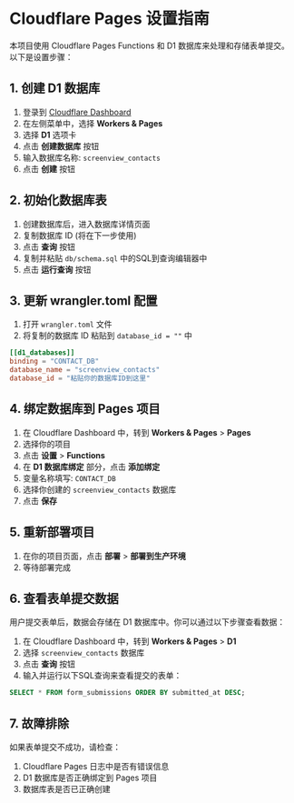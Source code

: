 # Cloudflare Pages 设置指南

本项目使用 Cloudflare Pages Functions 和 D1 数据库来处理和存储表单提交。以下是设置步骤：

## 1. 创建 D1 数据库

1. 登录到 [Cloudflare Dashboard](https://dash.cloudflare.com/)
2. 在左侧菜单中，选择 **Workers & Pages**
3. 选择 **D1** 选项卡
4. 点击 **创建数据库** 按钮
5. 输入数据库名称: `screenview_contacts`
6. 点击 **创建** 按钮

## 2. 初始化数据库表

1. 创建数据库后，进入数据库详情页面
2. 复制数据库 ID (将在下一步使用)
3. 点击 **查询** 按钮
4. 复制并粘贴 `db/schema.sql` 中的SQL到查询编辑器中
5. 点击 **运行查询** 按钮

## 3. 更新 wrangler.toml 配置

1. 打开 `wrangler.toml` 文件
2. 将复制的数据库 ID 粘贴到 `database_id = ""` 中

```toml
[[d1_databases]]
binding = "CONTACT_DB"
database_name = "screenview_contacts"
database_id = "粘贴你的数据库ID到这里"
```

## 4. 绑定数据库到 Pages 项目

1. 在 Cloudflare Dashboard 中，转到 **Workers & Pages** > **Pages**
2. 选择你的项目
3. 点击 **设置** > **Functions**
4. 在 **D1 数据库绑定** 部分，点击 **添加绑定**
5. 变量名称填写: `CONTACT_DB`
6. 选择你创建的 `screenview_contacts` 数据库
7. 点击 **保存**

## 5. 重新部署项目

1. 在你的项目页面，点击 **部署** > **部署到生产环境**
2. 等待部署完成

## 6. 查看表单提交数据

用户提交表单后，数据会存储在 D1 数据库中。你可以通过以下步骤查看数据：

1. 在 Cloudflare Dashboard 中，转到 **Workers & Pages** > **D1**
2. 选择 `screenview_contacts` 数据库
3. 点击 **查询** 按钮
4. 输入并运行以下SQL查询来查看提交的表单：

```sql
SELECT * FROM form_submissions ORDER BY submitted_at DESC;
```

## 7. 故障排除

如果表单提交不成功，请检查：

1. Cloudflare Pages 日志中是否有错误信息
2. D1 数据库是否正确绑定到 Pages 项目
3. 数据库表是否已正确创建 